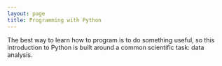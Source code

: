 ```yaml
---
layout: page
title: Programming with Python
---
```

The best way to learn how to program is to do something useful,
so this introduction to Python is built around a common scientific task:
data analysis.

